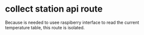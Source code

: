 # collect station api route

Because is needed to usee raspiberry interface to read the current temperature table, this route is isolated. 
